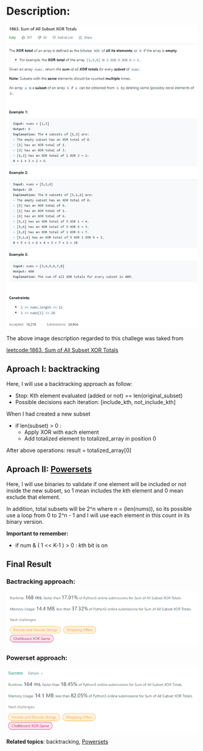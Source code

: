 # Description:

![challenge image from: leetcode.com](challenge.png)

The above image description regarded to this challege was taked from

[leetcode:1863. Sum of All Subset XOR Totals](https://leetcode.com/problems/sum-of-all-subset-xor-totals/)

## Aproach I: backtracking

Here, I will use a backtracking approach as follow:

- Stop: Kth element evaluated (added or not) == len(original_subset)
- Possible decisions each iteration: [include_kth, not_include_kth]

When I had created a new subset

- if len(subset) > 0 :
  - Apply XOR with each element
  - Add totalized element to totalized_array in position 0

After above operations: result = totalized_array[0]

## Aproach II: [Powersets](https://en.wikipedia.org/wiki/Power_set)

Here, I will use binaries to validate if one element will be included or not inside the new subset, so 1 mean includes the kth element and 0 mean exclude that element.

In addition, total subsets will be 2^n where n = (len(nums)), so its possible use a loop from 0 to 2^n - 1 and I will use each element in this count in its binary version.

**Important to remember:**

- if num & ( 1 << K-1 ) > 0 : kth bit is on

## Final Result

### Bactracking approach:

![final result backtracking approach: leetcode.com](summary_approach_I.png)

### Powerset approach:

![final result powerset approach: leetcode.com](summary_approach_II.png)

**Related topics**: backtracking, [Powersets](https://en.wikipedia.org/wiki/Power_set)
